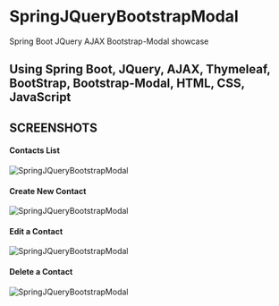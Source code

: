 # SpringJQueryBootstrapModal
Spring Boot JQuery AJAX Bootstrap-Modal showcase

<h2> Using Spring Boot, JQuery, AJAX, Thymeleaf, BootStrap, Bootstrap-Modal, HTML, CSS, JavaScript  </h2>

<h2> SCREENSHOTS </h2>

<h4> Contacts List </h4>

![SpringJQueryBootstrapModal](https://github.com/ajkr195/SpringJQueryBootstrapModal/blob/master/screenshots/img1.jpg)

<h4> Create New Contact </h4>

![SpringJQueryBootstrapModal](https://github.com/ajkr195/SpringJQueryBootstrapModal/blob/master/screenshots/img2.jpg)

<h4> Edit a Contact </h4>

![SpringJQueryBootstrapModal](https://github.com/ajkr195/SpringJQueryBootstrapModal/blob/master/screenshots/img3.jpg)

<h4> Delete a Contact </h4>

![SpringJQueryBootstrapModal](https://github.com/ajkr195/SpringJQueryBootstrapModal/blob/master/screenshots/img4.jpg)
